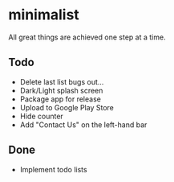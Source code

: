 # minimalist
All great things are achieved one step at a time.

## Todo
* Delete last list bugs out...
* Dark/Light splash screen
* Package app for release
* Upload to Google Play Store
* Hide counter
* Add "Contact Us" on the left-hand bar

## Done
* Implement todo lists